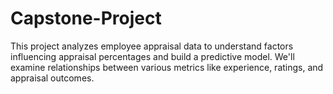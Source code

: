 # Capstone-Project
This project analyzes employee appraisal data to understand factors influencing appraisal percentages and build a predictive model. We'll examine relationships between various metrics like experience, ratings, and appraisal outcomes.

